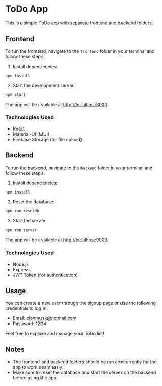 # ToDo App

This is a simple ToDo app with separate frontend and backend folders.

## Frontend

To run the frontend, navigate to the `frontend` folder in your terminal and follow these steps:

1. Install dependencies:

```bash
npm install
```

2. Start the development server:

```bash
npm start
```

The app will be available at [http://localhost:3000](http://localhost:3000).

### Technologies Used

- React
- Material-UI (MUI)
- Firebase Storage (for file upload)

## Backend

To run the backend, navigate to the `backend` folder in your terminal and follow these steps:

1. Install dependencies:

```bash
npm install
```

2. Reset the database:

```bash
npm run resetdb
```

3. Start the server:

```bash
npm run server
```

The app will be available at [http://localhost:9000](http://localhost:9000).

### Technologies Used

- Node.js
- Express
- JWT Token (for authentication)

## Usage

You can create a new user through the signup page or use the following credentials to log in:

- Email: elonmusk@notmail.com
- Password: 1234

Feel free to explore and manage your ToDo list!

## Notes

- The frontend and backend folders should be run concurrently for the app to work seamlessly.
- Make sure to reset the database and start the server on the backend before using the app.
